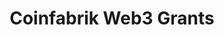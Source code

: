 ---
title: "Coinfabrik Web3 Grants"
description: "Comprehensive directory of Web3 grants and funding opportunities curated by Coinfabrik blockchain development company"
authors: ["@coinfabrik"]
tags: ["Beyond: Advanced Topics", "Grants", "Web3", "Funding", "Curated", "Company"]
languages: ["English"]
url: "https://www.coinfabrik.com/web3-grants/"
dateAdded: 2025-01-20
level: "Advanced"
category: "General"
---